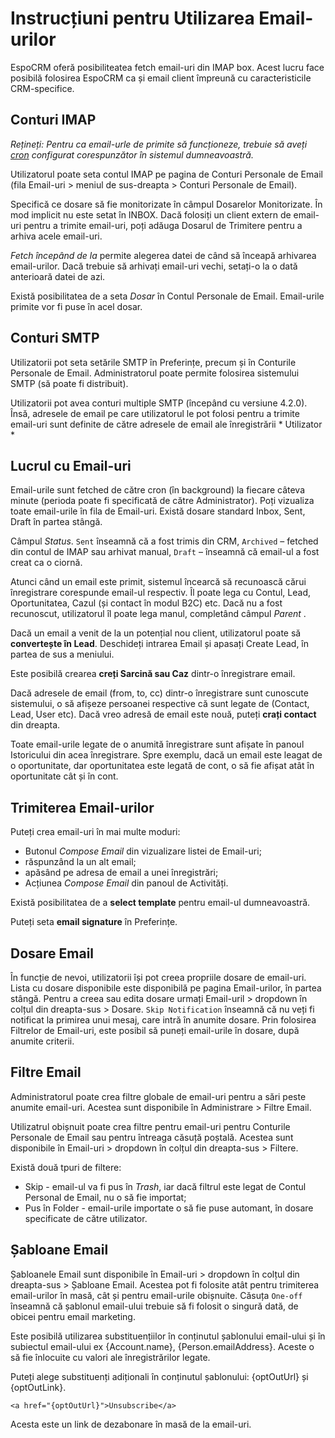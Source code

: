 # Instrucțiuni pentru Utilizarea Email-urilor

EspoCRM oferă posibiliteatea fetch email-uri din IMAP box. Acest lucru face posibilă folosirea EspoCRM ca și email client împreună cu caracteristicile CRM-specifice.

## Conturi IMAP

*Rețineți: Pentru ca email-urle de primite să funcționeze, trebuie să aveți [cron](https://github.com/espocrm/documentation/blob/master/administration/server-configuration.md#setup-a-crontab) configurat corespunzător în sistemul dumneavoastră.*

Utilizatorul poate seta contul IMAP pe pagina de Conturi Personale de Email (fila Email-uri > meniul de sus-dreapta > Conturi Personale de Email).

Specifică ce dosare să fie monitorizate în câmpul Dosarelor Monitorizate. În mod implicit nu este setat în INBOX. Dacă folosiți un client extern de email-uri pentru a trimite email-uri, poți adăuga Dosarul de Trimitere pentru a arhiva acele email-uri.

*Fetch începând de la* permite alegerea datei de când să înceapă arhivarea email-urilor. Dacă trebuie să arhivați email-uri vechi, setați-o la o dată anterioară datei de azi.

Există posibilitatea de a seta *Dosar* în Contul Personale de Email. Email-urile primite vor fi puse în acel dosar.

## Conturi SMTP

Utilizatorii pot seta setările SMTP în Preferințe, precum și în Conturile Personale de Email. Administratorul poate permite folosirea sistemului SMTP (să poate fi distribuit).

Utilizatorii pot avea conturi multiple SMTP (începând cu versiune 4.2.0). Însă, adresele de email pe care utilizatorul le pot folosi pentru a trimite email-uri sunt definite de către adresele de email ale înregistrării * Utilizator *

## Lucrul cu Email-uri

Email-urile sunt fetched de către cron (în background) la fiecare câteva minute (perioda poate fi specificată de către Administrator).
Poți vizualiza toate email-urile în fila de Email-uri. Există dosare standard Inbox, Sent, Draft în partea stângă.

Câmpul *Status*. `Sent` înseamnă că a fost trimis din CRM, `Archived` – fetched din contul de IMAP sau arhivat manual, `Draft` – înseamnă că email-ul a fost creat ca o ciornă.

Atunci când un email este primit, sistemul încearcă să recunoască cărui înregistrare corespunde email-ul respectiv. Îl poate lega cu Contul, Lead, Oportunitatea, Cazul (și contact în modul B2C) etc. Dacă nu a fost recunoscut, utilizatorul îl poate lega manul, completând câmpul *Parent* .

Dacă un email a venit de la un potențial nou client, utilizatorul poate să **convertește în Lead**. Deschideți intrarea Email și apasați Create Lead, în partea de sus a meniului.

Este posibilă crearea **creți Sarcină sau Caz** dintr-o înregistrare email.

Dacă adresele de email (from, to, cc) dintr-o înregistrare sunt cunoscute sistemului, o să afișeze persoanei respective că sunt legate de (Contact, Lead, User etc). Dacă vreo adresă de email este nouă, puteți **crați contact** din dreapta.

Toate email-urile legate de o anumită înregistrare sunt afișate în panoul Istoricului din acea înregistrare. Spre exemplu, dacă un email este leagat de o oportunitate, dar oportunitatea este legată de cont, o să fie afișat atât în oportunitate cât și în cont.

## Trimiterea Email-urilor

Puteți crea email-uri în mai multe moduri:
* Butonul *Compose Email* din vizualizare listei de Email-uri;
* răspunzând la un alt email;
* apăsând pe adresa de email a unei înregistrări;
* Acțiunea *Compose Email* din panoul de Activități.

Există posibilitatea de a **select template** pentru email-ul dumneavoastră.

Puteți seta **email signature** în Preferințe.

## Dosare Email

În funcție de nevoi, utilizatorii își pot creea propriile dosare de email-uri. Lista cu dosare disponibile este disponibilă pe pagina Email-urilor, în partea stângă. Pentru a creea sau edita dosare urmați Email-uril > dropdown în colțul din dreapta-sus > Dosare. `Skip Notification` înseamnă că nu veți fi notificat la primirea unui mesaj, care intră în anumite dosare. Prin folosirea Filtrelor de Email-uri, este posibil să puneți email-urile în dosare, după anumite criterii.

## Filtre Email

Administratorul poate crea filtre globale de email-uri pentru a sări peste anumite email-uri. Acestea sunt disponibile în Administrare > Filtre Email. 

Utilizatrul obișnuit poate crea filtre pentru email-uri pentru Conturile Personale de Email sau pentru întreaga căsuță poștală. Acestea sunt disponibile în Email-uri > dropdown în colțul din dreapta-sus > Filtere.

Există două tpuri de filtere:
* Skip - email-ul va fi pus în *Trash*, iar dacă filtrul este legat de Contul Personal de Email, nu o să fie importat;
* Pus în Folder - email-urile importate o să fie puse automant, în dosare specificate de către utilizator.

## Șabloane Email

Șabloanele Email sunt disponibile în Email-uri > dropdown în colțul din dreapta-sus > Șabloane Email. Acestea pot fi folosite atât pentru trimiterea email-urilor în masă, cât și pentru email-urile obișnuite. Căsuța `One-off` înseamnă că șablonul email-ului trebuie să fi folosit o singură dată, de obicei pentru email marketing.

Este posibilă utilizarea substituențiilor în conținutul șablonului email-ului și în subiectul email-ului ex {Account.name}, {Person.emailAddress}. Aceste o să fie înlocuite cu valori ale înregistrărilor legate.

Puteți alege substituenți adiționali în conținutul șablonului: {optOutUrl} și {optOutLink}.
```
<a href="{optOutUrl}">Unsubscribe</a>
```
Acesta este un link de dezabonare în masă de la email-uri.
